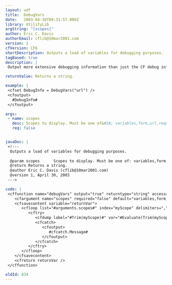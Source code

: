 ```yaml
---
layout: udf
title:  DebugVars
date:   2003-04-30T09:31:57.000Z
library: UtilityLib
argString: "[scopes]"
author: Eric C. Davis
authorEmail: cflib@10mar2001.com
version: 1
cfVersion: CF6
shortDescription: Outputs a load of variables for debugging purposes.
tagBased: true
description: |
 Output more extensive debugging information than just the CF debug info, using the &lt;cfdump&gt; tag. It fits easiest at the end of the template, but can be placed anywhere.

returnValue: Returns a string.

example: |
 <cfset DebugInfo = DebugVars("url") />
 <cfoutput>
   #DebugInfo#
 </cfoutput>

args:
 - name: scopes
   desc: Scopes to display. Must be one of&#58; variables,form,url,request,cookie,session,client,application,server,cgi
   req: false


javaDoc: |
 <!---
  Outputs a load of variables for debugging purposes.
  
  @param scopes      Scopes to display. Must be one of: variables,form,url,request,cookie,session,client,application,server,cgi (Optional)
  @return Returns a string. 
  @author Eric C. Davis (cflib@10mar2001.com) 
  @version 1, April 30, 2003 
 --->

code: |
 <cffunction name="debugVars" output="true" returntype="string" access="public" hint="Output more extensive debugging information than just the CF debug info" displayname="DebugVars()">
    <cfargument name="scopes" required="false" default="variables,form,url,request,cookie,session,client,application,server,cgi" hint="Scopes to be dumped" type="string" displayname="Scopes" />
    <cfsavecontent variable="returnVar">
       <cfloop list="#arguments.scopes#" index="myScope" delimiters=",">
          <cftry>
             <cfdump label="#Trim(myScope)#" var="#Evaluate(Trim(myScope))#" />
             <cfcatch>
                <cfoutput>
                   #cfcatch.Message#
                </cfoutput>
             </cfcatch>
          </cftry>
       </cfloop>
    </cfsavecontent>
    <cfreturn returnVar />
 </cffunction>

oldId: 834
---
```


